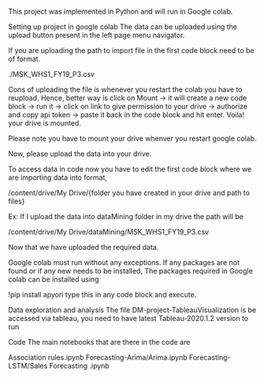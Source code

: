 This project was implemented in Python and will run in Google colab.

Setting up project in google colab
The data can be uploaded using the upload button present in the left page menu navigator.

If you are uploading the path to import file in the first code block need to be of format.

./MSK_WHS1_FY19_P3.csv

Cons of uploading the file is whenever you restart the colab you have to reupload.
Hence, better way is click on Mount -> it will create a new code block -> run it -> click on link to give permission to your drive -> authorize and copy api token -> paste it back in the code block and hit enter. Voila! your drive is mounted.

Please note you have to mount your drive whenver you restart google colab.

Now, please upload the data into your drive.

To access data in code now you have to edit the first code block where we are importing data into format,

/content/drive/My Drive/{folder you have created in your drive and path to files}

Ex: If I upload the data into dataMining folder in my drive the path will be

/content/drive/My Drive/dataMining/MSK_WHS1_FY19_P3.csv

Now that we have uploaded the required data.

Google colab must run without any exceptions. If any packages are not found or if any new needs to be installed,
The packages required in Google colab can be installed using

!pip install apyori
type this in any code block and execute.

Data exploration and analysis
The file DM-project-TableauVisualization is be accessed via tableau, you need to have latest Tableau-2020.1.2 version to run

Code
The main notebooks that are there in the code are

Association rules.ipynb
Forecasting-Arima/Arima.ipynb
Forecasting-LSTM/Sales Forecasting .ipynb
